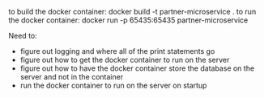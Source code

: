 to build the docker container:
docker build -t partner-microservice .
to run the docker container:
docker run -p 65435:65435 partner-microservice

Need to:
- figure out logging and where all of the print statements go
- figure out how to get the docker container to run on the server
- figure out how to have the docker container store the database on the server and not in the container
- run the docker container to run on the server on startup
